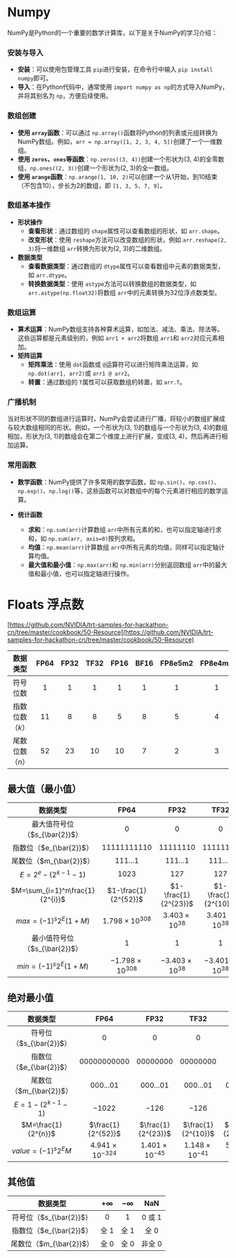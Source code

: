 # Numpy

NumPy是Python的一个重要的数学计算库，以下是关于NumPy的学习介绍：

### 安装与导入

- **安装**：可以使用包管理工具 `pip`进行安装，在命令行中输入 `pip install numpy`即可。
- **导入**：在Python代码中，通常使用 `import numpy as np`的方式导入NumPy，并将其别名为 `np`，方便后续使用。

### 数组创建

- **使用 `array`函数**：可以通过 `np.array()`函数将Python的列表或元组转换为NumPy数组。例如，`arr = np.array([1, 2, 3, 4, 5])`创建了一个一维数组。
- **使用 `zeros`、`ones`等函数**：`np.zeros((3, 4))`创建一个形状为(3, 4)的全零数组，`np.ones((2, 3))`创建一个形状为(2, 3)的全一数组。
- **使用 `arange`函数**：`np.arange(1, 10, 2)`可以创建一个从1开始，到10结束（不包含10），步长为2的数组，即 `[1, 3, 5, 7, 9]`。

### 数组基本操作

- **形状操作**
  - **查看形状**：通过数组的 `shape`属性可以查看数组的形状，如 `arr.shape`。
  - **改变形状**：使用 `reshape`方法可以改变数组的形状，例如 `arr.reshape(2, 3)`将一维数组 `arr`转换为形状为(2, 3)的二维数组。
- **数据类型**
  - **查看数据类型**：通过数组的 `dtype`属性可以查看数组中元素的数据类型，如 `arr.dtype`。
  - **转换数据类型**：使用 `astype`方法可以转换数组的数据类型，如 `arr.astype(np.float32)`将数组 `arr`中的元素转换为32位浮点数类型。

### 数组运算

- **算术运算**：NumPy数组支持各种算术运算，如加法、减法、乘法、除法等。这些运算都是元素级别的，例如 `arr1 + arr2`将数组 `arr1`和 `arr2`对应元素相加。
- **矩阵运算**
  - **矩阵乘法**：使用 `dot`函数或 `@`运算符可以进行矩阵乘法运算，如 `np.dot(arr1, arr2)`或 `arr1 @ arr2`。
  - **转置**：通过数组的 `T`属性可以获取数组的转置，如 `arr.T`。

### 广播机制

当对形状不同的数组进行运算时，NumPy会尝试进行广播，将较小的数组扩展成与较大数组相同的形状。例如，一个形状为(3, 1)的数组与一个形状为(3, 4)的数组相加，形状为(3, 1)的数组会在第二个维度上进行扩展，变成(3, 4)，然后再进行相加运算。

### 常用函数

- **数学函数**：NumPy提供了许多常用的数学函数，如 `np.sin()`、`np.cos()`、`np.exp()`、`np.log()`等，这些函数可以对数组中的每个元素进行相应的数学运算。
- **统计函数**

  - **求和**：`np.sum(arr)`计算数组 `arr`中所有元素的和，也可以指定轴进行求和，如 `np.sum(arr, axis=0)`按列求和。
  - **均值**：`np.mean(arr)`计算数组 `arr`中所有元素的均值，同样可以指定轴计算均值。
  - **最大值和最小值**：`np.max(arr)`和 `np.min(arr)`分别返回数组 `arr`中的最大值和最小值，也可以指定轴进行操作。

# Floats 浮点数

[https://github.com/NVIDIA/trt-samples-for-hackathon-cn/tree/master/cookbook/50-Resource](https://github.com/NVIDIA/trt-samples-for-hackathon-cn/tree/master/cookbook/50-Resource)

|    数据类型     | FP64  | FP32  | TF32  | FP16  | BF16  | FP8e5m2 | FP8e4m3 |
| :-------------: | :---: | :---: | :---: | :---: | :---: | :-----: | :-----: |
|    符号位数     |   1   |   1   |   1   |   1   |   1   |    1    |    1    |
| 指数位数（$k$） |  11   |   8   |   8   |   5   |   8   |    5    |    4    |
| 尾数位数（$n$） |  52   |  23   |  10   |  10   |   7   |    2    |    3    |

## 最大值（最小值）

|                    数据类型                    |          FP64          |         FP32          |         TF32          |         FP16         |         BF16          |       FP8e5m2       |       FP8e4m3       |
| :--------------------------------------------: | :--------------------: | :-------------------: | :-------------------: | :------------------: | :-------------------: | :-----------------: | :-----------------: |
|         最大值符号位（$s_{\bar{2}}$）          |           0            |           0           |           0           |          0           |           0           |          0          |          0          |
|            指数位（$e_{\bar{2}}$）             |      11111111110       |       11111110        |       11111110        |        11110         |       11111110        |        11110        |        1110         |
|            尾数位（$m_{\bar{2}}$）             |        111...1         |        111...1        |        111...1        |       111...1        |        1111111        |         11          |         111         |
|        $E=2^{e}-\left(2^{k-1}-1\right)$        |         $1023$         |         $127$         |         $127$         |         $15$         |         $127$         |        $15$         |         $7$         |
|        $M=\sum_{i=1}^n\frac{1}{2^{i}}$         |  $1-\frac{1}{2^{52}}$  | $1-\frac{1}{2^{23}}$  | $1-\frac{1}{2^{10}}$  | $1-\frac{1}{2^{10}}$ |  $1-\frac{1}{2^{7}}$  | $1-\frac{1}{2^{2}}$ | $1-\frac{1}{2^{3}}$ |
| $max=\left(-1\right)^{s}2^{E}\left(1+M\right)$ | $1.798\times10^{308}$  | $3.403\times10^{38}$  | $3.401\times10^{38}$  |       $65504.$       | $3.390\times10^{38}$  |      $57344.$       |       $240.$        |
|         最小值符号位（$s_{\bar{2}}$）          |           1            |           1           |           1           |          1           |           1           |          1          |          1          |
| $min=\left(-1\right)^{s}2^{E}\left(1+M\right)$ | $-1.798\times10^{308}$ | $-3.403\times10^{38}$ | $-3.401\times10^{38}$ |      $-65504.$       | $-3.390\times10^{38}$ |      $-57344.$      |       $-240.$       |

## 绝对最小值

|             数据类型              |          FP64          |         FP32          |         TF32          |         FP16         |         BF16          |       FP8e5m2        |       FP8e4m3        |
| :-------------------------------: | :--------------------: | :-------------------: | :-------------------: | :------------------: | :-------------------: | :------------------: | :------------------: |
|      符号位（$s_{\bar{2}}$）      |           0            |           0           |           0           |          0           |           0           |          0           |          0           |
|      指数位（$e_{\bar{2}}$）      |      00000000000       |       00000000        |       00000000        |        00000         |       00000000        |        00000         |         0000         |
|      尾数位（$m_{\bar{2}}$）      |        000...01        |       000...01        |       000...01        |       000...01       |        0000001        |          01          |         001          |
|   $E=1-\left(2^{k-1}-1\right)$    |        $-1022$         |        $-126$         |        $-126$         |        $-14$         |        $-126$         |        $-14$         |         $-6$         |
|        $M=\frac{1}{2^{n}}$        |   $\frac{1}{2^{52}}$   |  $\frac{1}{2^{23}}$   |  $\frac{1}{2^{10}}$   |  $\frac{1}{2^{10}}$  |   $\frac{1}{2^{7}}$   |  $\frac{1}{2^{2}}$   |  $\frac{1}{2^{3}}$   |
| $value=\left(-1\right)^{s}2^{E}M$ | $4.941\times10^{-324}$ | $1.401\times10^{-45}$ | $1.148\times10^{-41}$ | $5.960\times10^{-8}$ | $9.184\times10^{-41}$ | $1.526\times10^{-5}$ | $1.953\times10^{-3}$ |

## 其他值

|        数据类型         | $+\infty$ | $-\infty$ |  NaN   |
| :---------------------: | :-------: | :-------: | :----: |
| 符号位（$s_{\bar{2}}$） |     0     |     1     | 0 或 1 |
| 指数位（$e_{\bar{2}}$） |   全 1    |   全 1    |  全 0  |
| 尾数位（$m_{\bar{2}}$） |   全 0    |   全 0    | 非全 0 |
